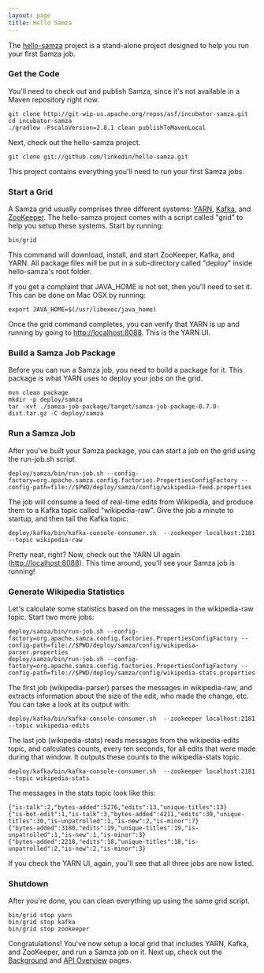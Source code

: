 ```yaml
---
layout: page
title: Hello Samza
---
```


<!-- TODO Make github project public when code is up. -->

The [hello-samza](http://github.com/linkedin/hello-samza) project is a stand-alone project designed to help you run your first Samza job.

### Get the Code

You'll need to check out and publish Samza, since it's not available in a Maven repository right now.

    git clone http://git-wip-us.apache.org/repos/asf/incubator-samza.git
    cd incubator-samza
    ./gradlew -PscalaVersion=2.8.1 clean publishToMavenLocal

Next, check out the hello-samza project.

    git clone git://github.com/linkedin/hello-samza.git

This project contains everything you'll need to run your first Samza jobs.

### Start a Grid

A Samza grid usually comprises three different systems: [YARN](http://hadoop.apache.org/docs/current/hadoop-yarn/hadoop-yarn-site/YARN.html), [Kafka](http://kafka.apache.org/), and [ZooKeeper](http://zookeeper.apache.org/). The hello-samza project comes with a script called "grid" to help you setup these systems. Start by running:

    bin/grid

This command will download, install, and start ZooKeeper, Kafka, and YARN. All package files will be put in a sub-directory called "deploy" inside hello-samza's root folder.

If you get a complaint that JAVA_HOME is not set, then you'll need to set it. This can be done on Mac OSX by running:

```
export JAVA_HOME=$(/usr/libexec/java_home)
```

Once the grid command completes, you can verify that YARN is up and running by going to [http://localhost:8088](http://localhost:8088). This is the YARN UI.

### Build a Samza Job Package

Before you can run a Samza job, you need to build a package for it. This package is what YARN uses to deploy your jobs on the grid.

    mvn clean package
    mkdir -p deploy/samza
    tar -xvf ./samza-job-package/target/samza-job-package-0.7.0-dist.tar.gz -C deploy/samza

### Run a Samza Job

After you've built your Samza package, you can start a job on the grid using the run-job.sh script.

    deploy/samza/bin/run-job.sh --config-factory=org.apache.samza.config.factories.PropertiesConfigFactory --config-path=file://$PWD/deploy/samza/config/wikipedia-feed.properties

The job will consume a feed of real-time edits from Wikipedia, and produce them to a Kafka topic called "wikipedia-raw". Give the job a minute to startup, and then tail the Kafka topic:

    deploy/kafka/bin/kafka-console-consumer.sh  --zookeeper localhost:2181 --topic wikipedia-raw

Pretty neat, right? Now, check out the YARN UI again ([http://localhost:8088](http://localhost:8088)). This time around, you'll see your Samza job is running!

### Generate Wikipedia Statistics

Let's calculate some statistics based on the messages in the wikipedia-raw topic. Start two more jobs:

    deploy/samza/bin/run-job.sh --config-factory=org.apache.samza.config.factories.PropertiesConfigFactory --config-path=file://$PWD/deploy/samza/config/wikipedia-parser.properties
    deploy/samza/bin/run-job.sh --config-factory=org.apache.samza.config.factories.PropertiesConfigFactory --config-path=file://$PWD/deploy/samza/config/wikipedia-stats.properties

The first job (wikipedia-parser) parses the messages in wikipedia-raw, and extracts information about the size of the edit, who made the change, etc. You can take a look at its output with:

    deploy/kafka/bin/kafka-console-consumer.sh  --zookeeper localhost:2181 --topic wikipedia-edits

The last job (wikipedia-stats) reads messages from the wikipedia-edits topic, and calculates counts, every ten seconds, for all edits that were made during that window. It outputs these counts to the wikipedia-stats topic.

    deploy/kafka/bin/kafka-console-consumer.sh  --zookeeper localhost:2181 --topic wikipedia-stats

The messages in the stats topic look like this:

    {"is-talk":2,"bytes-added":5276,"edits":13,"unique-titles":13}
    {"is-bot-edit":1,"is-talk":3,"bytes-added":4211,"edits":30,"unique-titles":30,"is-unpatrolled":1,"is-new":2,"is-minor":7}
    {"bytes-added":3180,"edits":19,"unique-titles":19,"is-unpatrolled":1,"is-new":1,"is-minor":3}
    {"bytes-added":2218,"edits":18,"unique-titles":18,"is-unpatrolled":2,"is-new":2,"is-minor":3}

If you check the YARN UI, again, you'll see that all three jobs are now listed.

### Shutdown

After you're done, you can clean everything up using the same grid script.

    bin/grid stop yarn
    bin/grid stop kafka
    bin/grid stop zookeeper

Congratulations! You've now setup a local grid that includes YARN, Kafka, and ZooKeeper, and run a Samza job on it. Next up, check out the [Background](/learn/documentation/0.7.0/introduction/background.html) and [API Overview](/learn/documentation/0.7.0/api/overview.html) pages.
